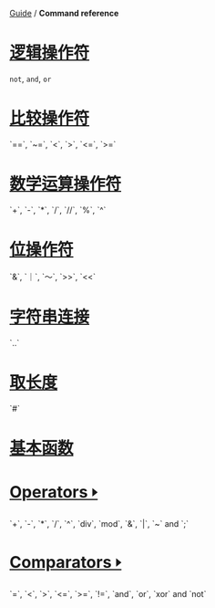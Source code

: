 [Guide](/index.md) / **Command reference**


<h1 class="reference"><a href="/reference/logic.md" class="control">逻辑操作符</a></h1>

`not`, `and`, `or`

<h1 class="reference"><a href="/reference/compare.md" class="io">比较操作符</a></h1>
`==`, `~=`, `<`, `>`, `<=`, `>=`

<h1 class="reference"><a href="/reference/functions.md" class="functions">数学运算操作符</a></h1>
`+`, `-`, `*`, `/`, `//`, `%`, `^`

<h1 class="reference"><a href="/reference/constants.md" class="constants">位操作符</a></h1>
`&`, `｜`, `～`, `>>`, `<<`

<h1 class="reference"><a href="/reference/lists.md" class="lists">字符串连接</a></h1>
`..`

<h1 class="reference"><a href="/reference/turtle.md" class="turtle">取长度</a></h1>
`#`

<h1 class="reference"><a href="/reference/functions.md" class="audio">基本函数</a></h1>


<h1 class="reference"><a href="/reference/operators.md" class="operators">Operators 🢒</a></h1>
`+`, `-`, `*`, `/`, `^`, `div`, `mod`, `&`, `|`, `~` and `;`

<h1 class="reference"><a href="/reference/comparators.md" class="comparators">Comparators 🢒</a></h1>
`=`, `<`, `>`, `<=`, `>=`, `!=`, `and`, `or`, `xor` and `not`